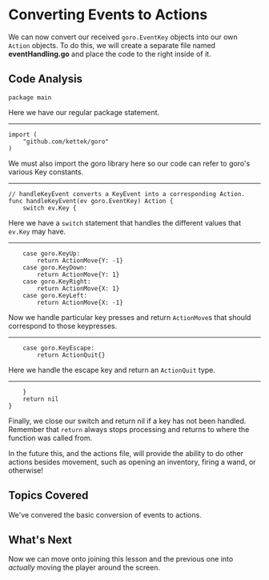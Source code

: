 # Converting Events to Actions
We can now convert our received `goro.EventKey` objects into our own `Action` objects. To do this, we will create a separate file named **eventHandling.go** and place the code to the right inside of it.

## Code Analysis
```
package main
```
Here we have our regular package statement.

---
```
import (
	"github.com/kettek/goro"
)
```
We must also import the goro library here so our code can refer to goro's various Key constants.

---
```
// handleKeyEvent converts a KeyEvent into a corresponding Action.
func handleKeyEvent(ev goro.EventKey) Action {
	switch ev.Key {
```
Here we have a `switch` statement that handles the different values that `ev.Key` may have.

---
```
	case goro.KeyUp:
		return ActionMove{Y: -1}
	case goro.KeyDown:
		return ActionMove{Y: 1}
	case goro.KeyRight:
		return ActionMove{X: 1}
	case goro.KeyLeft:
		return ActionMove{X: -1}
```
Now we handle particular key presses and return `ActionMove`s that should correspond to those keypresses.

---
```
	case goro.KeyEscape:
		return ActionQuit{}
```
Here we handle the escape key and return an `ActionQuit` type.

---
```
	}
	return nil
}
```
Finally, we close our switch and return nil if a key has not been handled. Remember that `return` always stops processing and returns to where the function was called from.

In the future this, and the actions file, will provide the ability to do other actions besides movement, such as opening an inventory, firing a wand, or otherwise!

## Topics Covered
We've convered the basic conversion of events to actions.

## What's Next
Now we can move onto joining this lesson and the previous one into *actually* moving the player around the screen.
